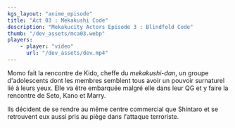 ```yaml
---
kgs_layout: "anime_episode"
title: "Act 03 : Mekakushi Code"
description: "Mekakucity Actors Episode 3 : Blindfold Code"
thumb: "/dev_assets/mca03.webp"
players:
    - player: "video"
      url: "/dev_assets/dev.mp4"
---
```


Momo fait la rencontre de Kido, cheffe du *mekakushi-dan*, un groupe d'adolescents dont les membres semblent tous avoir un pouvoir surnaturel lié à leurs yeux. Elle va être embarquée malgré elle dans leur QG et y faire la rencontre de Seto, Kano et Marry.

Ils décident de se rendre au même centre commercial que Shintaro et se retrouvent eux aussi pris au piège dans l'attaque terroriste. 

